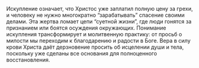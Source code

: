 Искупление означает, что Христос уже заплатил полную цену за грехи, и человеку не нужно многократно “зарабатывать” спасение своими делами. Эта жертва ломает цепи “суетной жизни”, где люди гонятся за признанием или боятся осуждения окружающих. Понимание искупления трансформирует и молитвенную практику: от просьб о милости мы переходим к благодарению и радости в Боге. Вера в силу крови Христа даёт дерзновение просить об исцелении души и тела, поскольку уже сделаны все основания для полноценного восстановления.